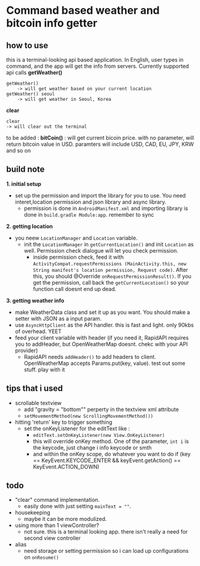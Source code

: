# Command based weather and bitcoin info getter 

## how to use
this is a terminal-looking api based application. In English, user types in command, and the app will get the info from servers.
Currently supported api calls 
**getWeather()**
```
getWeather()
    -> will get weather based on your current location
getWeather() seoul
    -> will get weather in Seoul, Korea
 ```
 
 **clear**
 ```
 clear
 -> will clear out the terminal 
 ```
 
 to be added : 
 **bitCoin()** : will get current bicoin price. with no parameter, will return bitcoin value in USD. paramters will include USD, CAD, EU, JPY, KRW and so on

## build note 
**1. initial setup**
- set up the permission and import the library for you to use. You need interet,location permission and json library and async library.
  - permission is done in `AndroidManifest.xml` and importing library is done in `build.gradle Module:app`. remember to sync 
  
**2. getting location**
- you neew `LocationManager` and `Location` variable. 
  - init the `LocationManager` in `getCurrentLocation()` and init `Location` as well. Permission check dialogue will let you check permission.
    - inside permission check, feed it with `ActivityCompat.requestPermissions (MainActivity.this, new String manifest's location permission, Request code)`. After this, you should @Override `onRequestPermissionResult()`. If you get the permission, call back the `getCurrentLocation()` so your function call doesnt end up dead. 
    
**3. getting weather info**
- make WeatherData class and set it up as you want. You should make a setter with JSON as a input param. 
- use `AsyncHttpClient` as the API handler. this is fast and light. only 90kbs of overhead. YEET
- feed your client variable with header (if you need it, RapidAPI requires you to addHeader, but OpenWeatherMap doesnt. chekc with your API provider)
  - RapidAPI needs `addHeader()` to add headers to client. OpenWeatherMap accepts Params.put(key, value). test out some stuff. play with it

## tips that i used 
- scrollable textview 
  - add "gravity = "bottom"" perperty in the textview xml attribute
  - `setMovementMethod(new ScrollingMovementMethod())`
- hitting 'return' key to trigger something
  - set the onKeyListener for the editText like : 
    - `editText.setOnKeyListener(new View.OnKeyListener)`
    - this will override onKey method. One of the parameter, `int i` is the keycode, just change i info keycode or smth 
    - and within the onKey scope, do whatever you want to do if (key == KeyEvent.KEYCODE_ENTER && keyEvent.getAction() == KeyEvent.ACTION_DOWN)
## todo
- "clear" command implementation.
  - easily done with just setting `mainText = ""`. 
- housekeeping 
  - maybe it can be more modulized.
- using more than 1 viewController? 
  - not sure. this is a terminal looking app. there isn't really a need for second view controller
- alias 
  - need storage or setting permission so i can load up configurations on `onResume()`
